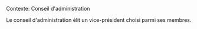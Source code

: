 Contexte: Conseil d'administration

Le conseil d'administration élit un vice-président choisi parmi ses membres.